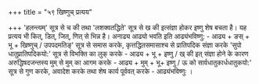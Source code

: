 +++
title = "५९ खिष्णुच् प्रत्यय"

+++
'हलन्त्यम्' सूत्र से च की तथा 'लशक्वतद्धिते' सूत्र से ख की इत्संज्ञा होकर इष्णु शेष बचता है। यह प्रत्यय भी कित्, डित्, जित्, णित् से भिन्न है।
अनाढ्य आढ्यो भवति इति आढ्यंभविष्णु: -
आढ्य + ङस् + भू + खिष्णुच् / उपपदमतिङ्' सूत्र से समास करके, कृत्तद्धितसमासाश्च से प्रातिपदिक संज्ञा करके 'सुपो धातुप्रातिपदिकयो:' सूत्र से विभक्ति का लुक् करके - आढ्य + भू + इष्णु / ख् की इत् संज्ञा होने के कारण अरुद्धिषदजन्तस्य मुम् से मुम् का आगम करके - आढ्य + मुम् + भू+ इष्णु / ऊ को सार्वधातुकार्धधातुकयो:'
सूत्र से गुण करके, अवादेश करके तथा शेष कार्य पूर्ववत् करके - आढ्यंभविष्णुः ।